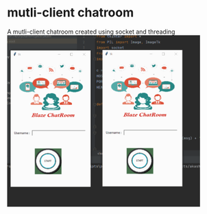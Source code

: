 # mutli-client chatroom
 A mutli-client chatroom created using socket and threading
 <br>
 <img src="socket.gif" height="400" width="450">
